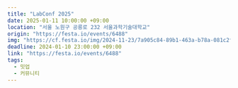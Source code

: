 ```yaml
---
title: "LabConf 2025"
date: 2025-01-11 10:00:00 +09:00
location: "서울 노원구 공릉로 232 서울과학기술대학교"
origin: "https://festa.io/events/6488"
img: "https://cf.festa.io/img/2024-11-23/7a905c84-89b1-463a-b78a-081c2f0d0e96.png"
deadline: 2024-01-10 23:00:00 +09:00 
link: "https://festa.io/events/6488"
tags:
  - 밋업
  - 커뮤니티
---
```

